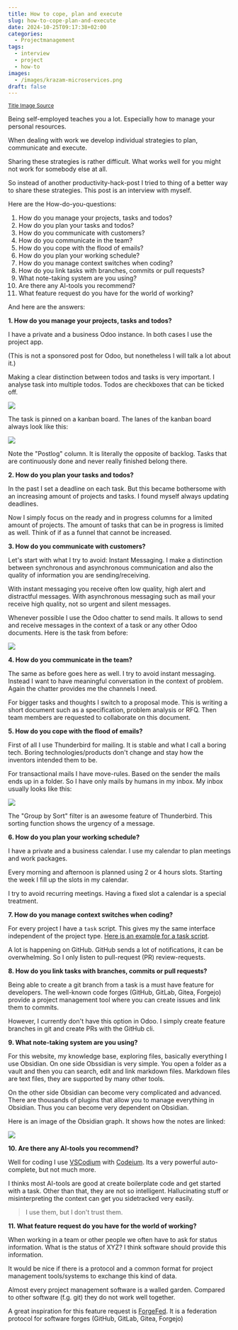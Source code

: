 ```yaml
---
title: How to cope, plan and execute
slug: how-to-cope-plan-and-execute
date: 2024-10-25T09:17:38+02:00
categories:
  - Projectmanagement
tags:
  - interview
  - project
  - how-to
images:
  - /images/krazam-microservices.png
draft: false
---
```

<small>[Title Image Source](https://www.youtube.com/watch?v=y8OnoxKotPQ)</small>

Being self-employed teaches you a lot. Especially how to manage your personal resources.

When dealing with work we develop individual strategies to plan, communicate and execute.

Sharing these strategies is rather difficult. What works well for you might not work for somebody else at all.

So instead of another productivity-hack-post I tried to thing of a better way to share these strategies. This post is an interview with myself.

<!--more-->

Here are the How-do-you-questions:

1. How do you manage your projects, tasks and todos? 
2. How do you plan your tasks and todos?
3. How do you communicate with customers?
4. How do you communicate in the team?
5. How do you cope with the flood of emails?
6. How do you plan your working schedule?
7. How do you manage context switches when coding?
8. How do you link tasks with branches, commits or pull requests?
9. What note-taking system are you using?
10. Are there any AI-tools you recommend?
11. What feature request do you have for the world of working?

And here are the answers:

**1. How do you manage your projects, tasks and todos?**

I have a private and a business Odoo instance. In both cases I use the project app. 

(This is not a sponsored post for Odoo, but nonetheless I will talk a lot about it.)

Making a clear distinction between todos and tasks is very important. I analyse task into multiple todos. Todos are checkboxes that can be ticked off.

![](../../../static/images/Pasted%20image%2020240906103328.png)

The task is pinned on a kanban board. The lanes of the kanban board always look like this:

![](../../../static/images/Pasted%20image%2020240906163856.png)

Note the "Postlog" column. It is literally the opposite of backlog. Tasks that are continuously done and never really finished belong there.

**2. How do you plan your tasks and todos?**

In the past I set a deadline on each task. But this became bothersome with an increasing amount of projects and tasks. I found myself always updating deadlines.

Now I simply focus on the ready and in progress columns for a limited amount of projects. The amount of tasks that can be in progress is limited as well. Think of if as a funnel that cannot be increased.

**3. How do you communicate with customers?**

Let's start with what I try to avoid: Instant Messaging. I make a distinction between synchronous and asynchronous communication and also the quality of information you are sending/receiving.

With instant messaging you receive often low quality, high alert and distractful messages. With asynchronous messaging such as mail your receive high quality, not so urgent and silent messages.

Whenever possible I use the Odoo chatter to send mails. It allows to send and receive messages in the context of a task or any other Odoo documents. Here is the task from before:

![](../../../static/images/Pasted%20image%2020240906103638.png)

**4. How do you communicate in the team?**

The same as before goes here as well. I try to avoid instant messaging. Instead I want to have meaningful conversation in the context of problem. Again the chatter provides me the channels I need. 

For bigger tasks and thoughts I switch to a proposal mode. This is writing a short document such as a specification, problem analysis or RFQ. Then team members are requested to collaborate on this document. 

**5. How do you cope with the flood of emails?**

First of all I use Thunderbird for mailing. It is stable and what I call a boring tech. Boring technologies/products don't change and stay how the inventors intended them to be. 

For transactional mails I have move-rules. Based on the sender the mails ends up in a folder. So I have only mails by humans in my inbox. My inbox usually looks like this:

![](../../../static/images/Pasted%20image%2020240906080101.png)

The "Group by Sort" filter is an awesome feature of Thunderbird. This sorting function shows the urgency of a message.

**6. How do you plan your working schedule?**

I have a private and a business calendar. I use my calendar to plan meetings and work packages.

Every morning and afternoon is planned using 2 or 4 hours slots. Starting the week I fill up the slots in my calendar.

I try to avoid recurring meetings. Having a fixed slot a calendar is a special treatment.

**7. How do you manage context switches when coding?**

For every project I have a `task` script. This gives my the same interface independent of the project type. [Here is an example for a task script](https://github.com/Mint-System/Ansible-Build/blob/main/task).

A lot is happening on GitHub. GitHub sends a lot of notifications, it can be overwhelming. So I only listen to pull-request (PR) review-requests.

**8. How do you link tasks with branches, commits or pull requests?**

Being able to create a git branch from a task is a must have feature for developers. The well-known code forges (GitHub, GitLab, Gitea, Forgejo) provide a project management tool where you can create issues and link them to commits.

However, I currently don't have this option in Odoo. I simply create feature branches in git and create PRs with the GitHub cli.

**9. What note-taking system are you using?**

For this website, my knowledge base, exploring files, basically everything I use Obsidian. On one side Obssidian is very simple. You open a folder as a vault and then you can search, edit and link markdown files. Markdown files are text files, they are supported by many other tools.

On the other side Obsidian can become very complicated and advanced. There are thousands of plugins that allow you to manage everything in Obsidian. Thus you can become very dependent on Obsidian.

Here is an image of the Obsidian graph. It shows how the notes are linked:

![](../../../static/images/Pasted%20image%2020240906164949.png)

**10. Are there any AI-tools you recommend?**

Well for coding I use [VSCodium](https://vscodium.com/) with [Codeium](https://codeium.com/). Its a very powerful auto-complete, but not much more.

I thinks most AI-tools are good at create boilerplate code and get started with a task. Other than that, they are not so intelligent. Hallucinating stuff or misinterpreting the context can get you sidetracked very easily.

> I use them, but I don't trust them.

**11. What feature request do you have for the world of working?**

When working in a team or other people we often have to ask for status information. What is the status of XYZ? I think software should provide this information. 

It would be nice if there is a protocol and a common format for project management tools/systems to exchange this kind of data.

Almost every project management software is a walled garden. Compared to other software (f.g. git) they do not work well together.

A great inspiration for this feature request is [ForgeFed](https://forgefed.org/). It is a federation protocol for software forges (GitHub, GitLab, Gitea, Forgejo)
